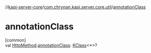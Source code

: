 //[kapi-server-core](../../index.md)/[com.chrynan.kapi.server.core.util](index.md)/[annotationClass](annotation-class.md)

# annotationClass

[common]\
val [HttpMethod](../../../kapi-core/kapi-core/com.chrynan.kapi.core/-http-method/index.md).[annotationClass](annotation-class.md): [KClass](https://kotlinlang.org/api/latest/jvm/stdlib/kotlin.reflect/-k-class/index.html)&lt;*&gt;?
